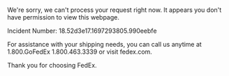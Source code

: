  	


 	

We're sorry, we can't process your request right now. It appears you don't have permission to view this webpage.


Incident Number: 18.52d3e17.1697293805.990eebfe





For assistance with your shipping needs, you can call us anytime at 1.800.GoFedEx 1.800.463.3339 or visit fedex.com.




Thank you for choosing FedEx.